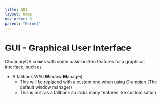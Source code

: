 ```yaml
---
title: GUI
layout: home
nav_order: 3
parent: "Kernel"
---
```


# GUI - Graphical User Interface

ChoacuryOS comes with some basic built-in features for a graphical interface, such as:

- A fallback WM (**W**indow **M**anager)
  - This will be replaced with a custom one when using Grampian (The default window manager)
  - This is built as a fallback so lacks many features like customisation